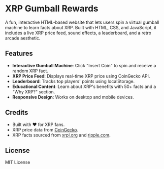 # XRP Gumball Rewards

A fun, interactive HTML-based website that lets users spin a virtual gumball machine to learn facts about XRP. Built with HTML, CSS, and JavaScript, it includes a live XRP price feed, sound effects, a leaderboard, and a retro arcade aesthetic.

## Features
- **Interactive Gumball Machine**: Click "Insert Coin" to spin and receive a random XRP fact.
- **XRP Price Feed**: Displays real-time XRP price using CoinGecko API.
- **Leaderboard**: Tracks top players' points using localStorage.
- **Educational Content**: Learn about XRP's benefits with 50+ facts and a "Why XRP?" section.
- **Responsive Design**: Works on desktop and mobile devices.


## Credits
- Built with ❤️ for XRP fans.
- XRP price data from [CoinGecko](https://www.coingecko.com).
- XRP facts sourced from [xrpl.org](https://xrpl.org) and [ripple.com](https://ripple.com).

## License
MIT License

